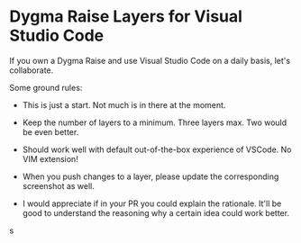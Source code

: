 # Dygma Raise Layers for Visual Studio Code

If you own a Dygma Raise and use Visual Studio Code on a daily basis, let's collaborate.

Some ground rules:

* This is just a start.  Not much is in there at the moment.

* Keep the number of layers to a minimum.  Three layers max.  Two would be even better.

* Should work well with default out-of-the-box experience of VSCode.  No VIM extension!

* When you push changes to a layer, please update the corresponding screenshot as well. 

* I would appreciate if in your PR you could explain the rationale.  It'll be good to understand the reasoning why a certain idea could work better.

s
